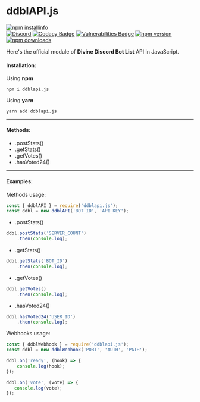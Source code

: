 # ddblAPI.js
[![npm installinfo](https://nodei.co/npm/ddblapi.js.png?downloads=true&stars=true)](https://www.npmjs.com/package/ddblapi.js)<br>
[![Discord](https://discordapp.com/api/guilds/454933217666007052/widget.png)](https://discord.gg/8b2YahE)
[![Codacy Badge](https://api.codacy.com/project/badge/Grade/4e138d2f45ee449bbc73b73d6a107fe2)](https://github.com/Sworder71/ddblAPI.js)
[![Vulnerabilities Badge](https://snyk.io/test/github/Sworder71/ddblAPI.js/badge.svg?targetFile=package.json)](https://github.com/Sworder71/ddblAPI.js)
[![npm version](https://img.shields.io/npm/v/ddblapi.js.svg?maxAge=3600)](https://www.npmjs.com/package/ddblapi.js)
[![npm downloads](https://img.shields.io/npm/dt/ddblapi.js.svg?maxAge=3600)](https://www.npmjs.com/package/ddblapi.js)

Here's the official module of **Divine Discord Bot List** API in JavaScript.
#### Installation:

Using **npm**

`npm i ddblapi.js`

Using **yarn**

`yarn add ddblapi.js`
<hr>

#### Methods:
- .postStats()
- .getStats()
- .getVotes()
- .hasVoted24()
<hr>

#### Examples:

Methods usage:
```js
const { ddblAPI } = require('ddblapi.js');
const ddbl = new ddblAPI('BOT_ID', 'API_KEY');

```

- .postStats()
```js
ddbl.postStats('SERVER_COUNT')
    .then(console.log);
```

- .getStats()
```js
ddbl.getStats('BOT_ID')
    .then(console.log);
```

- .getVotes()
```js
ddbl.getVotes()
    .then(console.log);
```

- .hasVoted24()
```js
ddbl.hasVoted24('USER_ID')
    .then(console.log);
```

Webhooks usage:
```js
const { ddblWebhook } = require('ddblapi.js');
const ddbl = new ddblWebhook('PORT', 'AUTH', 'PATH');

ddbl.on('ready', (hook) => {
    console.log(hook);
});

ddbl.on('vote', (vote) => {
   console.log(vote);
});
```
